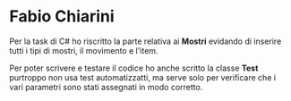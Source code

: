 # Fabio Chiarini
Per la task di C# ho riscritto la parte relativa ai **Mostri** evidando di inserire tutti i tipi di mostri, il movimento e l'item.

Per poter scrivere e testare il codice ho anche scritto la classe **Test** purtroppo non usa test automatizzatti, ma serve solo per verificare
che i vari parametri sono stati assegnati in modo corretto.
